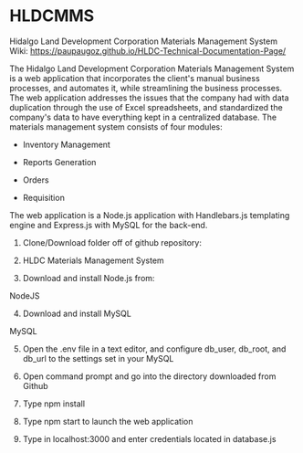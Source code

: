 
# HLDCMMS

Hidalgo Land Development Corporation Materials Management System Wiki: https://paupaugoz.github.io/HLDC-Technical-Documentation-Page/

The Hidalgo Land Development Corporation Materials Management System is a web application that incorporates the client's manual business processes, and automates it, while streamlining the business processes. The web application addresses the issues that the company had with data duplication through the use of Excel spreadsheets, and standardized the company's data to have everything kept in a centralized database. The materials management system consists of four modules:

 * Inventory Management

 * Reports Generation

 * Orders

 * Requisition
 
The web application is a Node.js application with Handlebars.js templating engine and Express.js with MySQL for the back-end.



1. Clone/Download folder off of github repository:

2. HLDC Materials Management System

3. Download and install Node.js from:

NodeJS

4. Download and install MySQL

MySQL

5. Open the .env file in a text editor, and configure db_user, db_root, and db_url to the settings set in your MySQL

6. Open command prompt and go into the directory downloaded from Github

7. Type npm install

8. Type npm start to launch the web application

9. Type in localhost:3000 and enter credentials located in database.js

